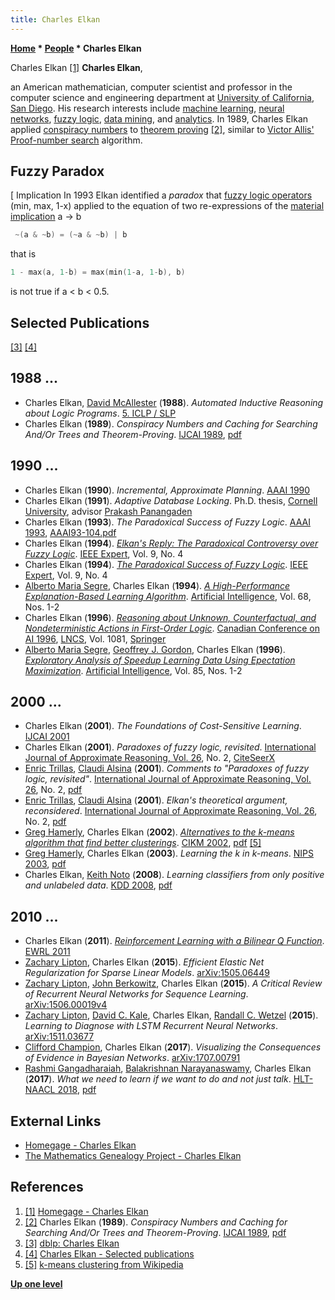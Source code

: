 ```yaml
---
title: Charles Elkan
---
```

**[Home](Home "Home") * [People](People "People") * Charles Elkan**

[](http://cseweb.ucsd.edu/~elkan/) Charles Elkan <a id="cite-note-1" href="#cite-ref-1">[1]</a>
**Charles Elkan**,

an American mathematician, computer scientist and professor in the computer science and engineering department at [University of California, San Diego](https://en.wikipedia.org/wiki/University_of_California,_San_Diego).
His research interests include [machine learning](Learning "Learning"), [neural networks](Neural_Networks "Neural Networks"), [fuzzy logic](https://en.wikipedia.org/wiki/Fuzzy_logic), [data mining](https://en.wikipedia.org/wiki/Data_mining), and [analytics](https://en.wikipedia.org/wiki/Analytics).
In 1989, Charles Elkan applied [conspiracy numbers](Conspiracy_Numbers "Conspiracy Numbers") to [theorem proving](https://en.wikipedia.org/wiki/Automated_theorem_proving) <a id="cite-note-2" href="#cite-ref-2">[2]</a>,
similar to [Victor Allis'](Victor_Allis "Victor Allis") [Proof-number search](Proof-Number_Search "Proof-Number Search") algorithm.

## Fuzzy Paradox

\[ Implication
In 1993 Elkan identified a *paradox* that [fuzzy logic operators](https://en.wikipedia.org/wiki/Fuzzy_logic#Fuzzy_logic_operators) (min, max, 1-x) applied to the equation of two re-expressions of the [material implication](<https://en.wikipedia.org/wiki/Material_implication_(rule_of_inference)>) a → b

```C++
 ~(a & ~b) = (~a & ~b) | b

```

that is

```C++
1 - max(a, 1-b) = max(min(1-a, 1-b), b)

```

is not true if a \< b \< 0.5.

## Selected Publications

<a id="cite-note-3" href="#cite-ref-3">[3]</a> <a id="cite-note-4" href="#cite-ref-4">[4]</a>

## 1988 ...

- Charles Elkan, [David McAllester](David_McAllester "David McAllester") (**1988**). *Automated Inductive Reasoning about Logic Programs*. [5. ICLP / SLP](https://dblp.uni-trier.de/db/conf/iclp/iclp88.html)
- Charles Elkan (**1989**). *Conspiracy Numbers and Caching for Searching And/Or Trees and Theorem-Proving*. [IJCAI 1989](Conferences#IJCAI "Conferences"), [pdf](https://www.ijcai.org/Proceedings/89-1/Papers/054.pdf)

## 1990 ...

- Charles Elkan (**1990**). *Incremental, Approximate Planning*. [AAAI 1990](Conferences#AAAI-90 "Conferences")
- Charles Elkan (**1991**). *Adaptive Database Locking*. Ph.D. thesis, [Cornell University](https://en.wikipedia.org/wiki/Cornell_University), advisor [Prakash Panangaden](Mathematician#PPanangaden "Mathematician")
- Charles Elkan (**1993**). *The Paradoxical Success of Fuzzy Logic*. [AAAI 1993](Conferences#AAAI-93 "Conferences"), [AAAI93-104.pdf](https://www.aaai.org/Papers/AAAI/1993/AAAI93-104.pdf)
- Charles Elkan (**1994**). *[Elkan's Reply: The Paradoxical Controversy over Fuzzy Logic](https://www.semanticscholar.org/paper/Elkan%27s-Reply%3A-The-Paradoxical-Controversy-over-Elkan/ddd37517dc10d22ad05e9479f6449f34def66a96)*. [IEEE Expert](IEEE#Expert "IEEE"), Vol. 9, No. 4
- Charles Elkan (**1994**). *[The Paradoxical Success of Fuzzy Logic](https://dl.acm.org/citation.cfm?id=630036)*. [IEEE Expert](IEEE#Expert "IEEE"), Vol. 9, No. 4
- [Alberto Maria Segre](Alberto_Maria_Segre "Alberto Maria Segre"), Charles Elkan (**1994**). *[A High-Performance Explanation-Based Learning Algorithm](https://www.semanticscholar.org/paper/A-High-Performance-Explanation-Based-Learning-Segre-Elkan/e8afba39d0aaae0f5674f70deb8fc4571655c534)*. [Artificial Intelligence](https://en.wikipedia.org/wiki/Artificial_Intelligence_%28journal%29), Vol. 68, Nos. 1-2
- Charles Elkan (**1996**). *[Reasoning about Unknown, Counterfactual, and Nondeterministic Actions in First-Order Logic](https://link.springer.com/chapter/10.1007/3-540-61291-2_41)*. [Canadian Conference on AI 1996](https://dblp.uni-trier.de/db/conf/ai/ai96.html), [LNCS](https://en.wikipedia.org/wiki/Lecture_Notes_in_Computer_Science), Vol. 1081, [Springer](https://en.wikipedia.org/wiki/Springer_Science%2BBusiness_Media)
- [Alberto Maria Segre](Alberto_Maria_Segre "Alberto Maria Segre"), [Geoffrey J. Gordon](Mathematician#GGordon "Mathematician"), Charles Elkan (**1996**). *[Exploratory Analysis of Speedup Learning Data Using Epectation Maximization](https://dl.acm.org/citation.cfm?id=241108)*. [Artificial Intelligence](<https://en.wikipedia.org/wiki/Artificial_Intelligence_(journal)>), Vol. 85, Nos. 1-2

## 2000 ...

- Charles Elkan (**2001**). *The Foundations of Cost-Sensitive Learning*. [IJCAI 2001](Conferences#IJCAI "Conferences")
- Charles Elkan (**2001**). *Paradoxes of fuzzy logic, revisited*. [International Journal of Approximate Reasoning, Vol. 26](https://dblp.uni-trier.de/db/journals/ijar/ijar26.html), No. 2, [CiteSeerX](http://citeseerx.ist.psu.edu/viewdoc/summary?doi=10.1.1.20.7605)
- [Enric Trillas](Mathematician#ETrillas "Mathematician"), [Claudi Alsina](Mathematician#CAlsina "Mathematician") (**2001**). *Comments to "Paradoxes of fuzzy logic, revisited"*. [International Journal of Approximate Reasoning, Vol. 26](https://dblp.uni-trier.de/db/journals/ijar/ijar26.html), No. 2, [pdf](https://core.ac.uk/download/pdf/82697342.pdf)
- [Enric Trillas](Mathematician#ETrillas "Mathematician"), [Claudi Alsina](Mathematician#CAlsina "Mathematician") (**2001**). *Elkan's theoretical argument, reconsidered*. [International Journal of Approximate Reasoning, Vol. 26](https://dblp.uni-trier.de/db/journals/ijar/ijar26.html), No. 2, [pdf](https://core.ac.uk/download/pdf/81951492.pdf)
- [Greg Hamerly](https://github.com/ghamerly), Charles Elkan (**2002**). *[Alternatives to the k-means algorithm that find better clusterings](https://dl.acm.org/citation.cfm?id=584890)*. [CIKM 2002](https://dblp.uni-trier.de/db/conf/cikm/cikm2002.html), [pdf](http://people.csail.mit.edu/tieu/notebook/kmeans/15_p600-hamerly.pdf) <a id="cite-note-5" href="#cite-ref-5">[5]</a>
- [Greg Hamerly](https://github.com/ghamerly), Charles Elkan (**2003**). *Learning the k in k-means*. [NIPS 2003](https://dblp.uni-trier.de/db/conf/nips/nips2003.html), [pdf](https://papers.nips.cc/paper/2526-learning-the-k-in-k-means.pdf)
- Charles Elkan, [Keith Noto](https://dblp.uni-trier.de/pers/hd/n/Noto:Keith) (**2008**). *Learning classifiers from only positive and unlabeled data*. [KDD 2008](https://dblp.uni-trier.de/db/conf/kdd/kdd2008.html), [pdf](http://cseweb.ucsd.edu/~elkan/posonly.pdf)

## 2010 ...

- Charles Elkan (**2011**). *[Reinforcement Learning with a Bilinear Q Function](https://link.springer.com/chapter/10.1007/978-3-642-29946-9_11)*. [EWRL 2011](https://dblp.uni-trier.de/db/conf/ewrl/ewrl2011.html)
- [Zachary Lipton](https://en.wikipedia.org/wiki/Zachary_Lipton), Charles Elkan (**2015**). *Efficient Elastic Net Regularization for Sparse Linear Models*. [arXiv:1505.06449](https://arxiv.org/abs/1505.06449)
- [Zachary Lipton](https://en.wikipedia.org/wiki/Zachary_Lipton), [John Berkowitz](https://www.linkedin.com/in/john-berkowitz-92b24a7b), Charles Elkan (**2015**). *A Critical Review of Recurrent Neural Networks for Sequence Learning*. [arXiv:1506.00019v4](https://arxiv.org/abs/1506.00019)
- [Zachary Lipton](https://en.wikipedia.org/wiki/Zachary_Lipton), [David C. Kale](https://dblp.uni-trier.de/pers/hd/k/Kale:David_C=), Charles Elkan, [Randall C. Wetzel](https://dblp.uni-trier.de/pers/hd/w/Wetzel:Randall_C=) (**2015**). *Learning to Diagnose with LSTM Recurrent Neural Networks*. [arXiv:1511.03677](https://arxiv.org/abs/1511.03677)
- [Clifford Champion](https://dblp.uni-trier.de/pers/hd/c/Champion:Clifford), Charles Elkan (**2017**). *Visualizing the Consequences of Evidence in Bayesian Networks*. [arXiv:1707.00791](https://arxiv.org/abs/1707.00791)
- [Rashmi Gangadharaiah](https://dblp.uni-trier.de/pers/hd/g/Gangadharaiah:Rashmi), [Balakrishnan Narayanaswamy](https://dblp.uni-trier.de/pers/hd/n/Narayanaswamy:Balakrishnan), Charles Elkan (**2017**). *What we need to learn if we want to do and not just talk*. [HLT-NAACL 2018](https://dblp.uni-trier.de/db/conf/naacl/naacl2018-3.html), [pdf](https://www.aclweb.org/anthology/N18-3004)

## External Links

- [Homegage - Charles Elkan](http://cseweb.ucsd.edu/~elkan/)
- [The Mathematics Genealogy Project - Charles Elkan](https://genealogy.math.ndsu.nodak.edu/id.php?id=30650)

## References

1. <a id="cite-ref-1" href="#cite-note-1">[1]</a> [Homegage - Charles Elkan](http://cseweb.ucsd.edu/~elkan/)
1. <a id="cite-ref-2" href="#cite-note-2">[2]</a> Charles Elkan (**1989**). *Conspiracy Numbers and Caching for Searching And/Or Trees and Theorem-Proving*. [IJCAI 1989](Conferences#IJCAI "Conferences"), [pdf](https://www.ijcai.org/Proceedings/89-1/Papers/054.pdf)
1. <a id="cite-ref-3" href="#cite-note-3">[3]</a> [dblp: Charles Elkan](https://dblp.uni-trier.de/pers/hd/e/Elkan:Charles.html)
1. <a id="cite-ref-4" href="#cite-note-4">[4]</a> [Charles Elkan - Selected publications](http://cseweb.ucsd.edu/~elkan/#publications)
1. <a id="cite-ref-5" href="#cite-note-5">[5]</a> [k-means clustering from Wikipedia](https://en.wikipedia.org/wiki/K-means_clustering)

**[Up one level](People "People")**


